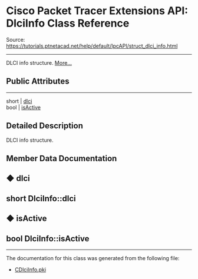 # Cisco Packet Tracer Extensions API: DlciInfo Class Reference

Source: https://tutorials.ptnetacad.net/help/default/IpcAPI/struct_dlci_info.html

---

DLCI info structure. [More...](struct_dlci_info.html#details)

##  Public Attributes  
  
---  
short | [dlci](struct_dlci_info.html#acc6652e2656eaa686e986fa810dce9ee)  
bool | [isActive](struct_dlci_info.html#a977f6d40e3c564aa37c0308330d78f28)  
  
## Detailed Description

DLCI info structure. 

## Member Data Documentation

## ◆ dlci

short DlciInfo::dlci  
---  
  
## ◆ isActive

bool DlciInfo::isActive  
---  
  
* * *

The documentation for this class was generated from the following file:

  * [CDlciInfo.pki](_c_dlci_info_8pki.html)


